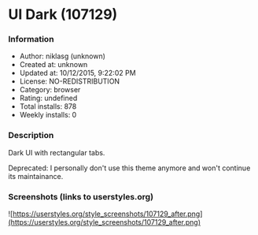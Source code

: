 # UI Dark (107129)

### Information
- Author: niklasg (unknown)
- Created at: unknown
- Updated at: 10/12/2015, 9:22:02 PM
- License: NO-REDISTRIBUTION
- Category: browser
- Rating: undefined
- Total installs: 878
- Weekly installs: 0


### Description
Dark UI with rectangular tabs.

Deprecated: I personally don't use this theme anymore and won't continue its maintainance.


### Screenshots (links to userstyles.org)
![https://userstyles.org/style_screenshots/107129_after.png](https://userstyles.org/style_screenshots/107129_after.png)


